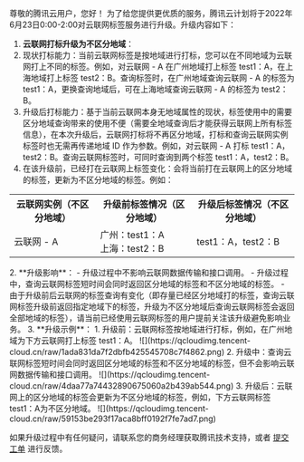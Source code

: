 尊敬的腾讯云用户，您好！
为了给您提供更优质的服务，腾讯云计划将于2022年6月23日0:00-2:00对云联网标签服务进行升级。升级内容如下：
1. **云联网打标升级为不区分地域**：
  1. 现状打标能力：当前云联网标签是按地域进行打标，您可以在不同地域为云联网打上不同的标签。例如，对云联网 - A 在广州地域打上标签 test1：A，在上海地域打上标签 test2：B。查询标签时，在广州地域查询云联网 - A 的标签为 test1：A，更换查询地域后，可在上海地域查询云联网 - A 的标签为 test2：B。
  2. 升级后打标能力：基于当前云联网本身无地域属性的现状，标签使用中的需要区分地域查询带来的使用不便（需要全地域查询后才能获得云联网上所有标签信息），在本次升级后，云联网打标将不再区分地域，打标和查询云联网实例标签时也无需再传递地域 ID 作为参数。例如，对云联网 - A 打标 test1：A，test2：B。查询云联网标签时，可同时查询到两个标签 test1：A，test2：B。
  3. 在该升级前，已经打在云联网上标签变化：会将当前打在云联网上的区分地域的标签，更新为不区分地域的标签。例如：
<table>
<tr>
<th>云联网实例（不区分地域）</th>
<th>升级前标签情况（区分地域）</th>
<th>升级后标签情况（不区分地域）</th>
</tr>
<tr>
<td>云联网 - A	</td>
<td>广州：test1：A</br>
上海：test2：B</td>
<td>test1：A，test2：B</td>
</tr>
<table>
2. **升级影响**：
 - 升级过程中不影响云联网数据传输和接口调用。
 - 升级过程中，查询云联网标签短时间会同时返回区分地域的标签和不区分地域的标签。
 - 由于升级前后云联网的标签查询有变化（即存量已经区分地域打的标签，查询云联网标签升级前返回指定地域下的标签，升级为不区分地域后查询云联网标签会返回全部地域的标签），请当前已经使用云联网标签的用户提前关注该升级避免影响业务。
3. **升级示例**：
  1. 升级前：云联网标签按地域进行打标，例如，在广州地域为下方云联网打上标签 test1：A。
![](https://qcloudimg.tencent-cloud.cn/raw/1ada831da7f2dbfb425545708c7f4862.png)
  2. 升级中：查询云联网标签短时间会同时返回区分地域的标签和不区分地域的标签，但不会影响云联网数据传输和接口调用。
![](https://qcloudimg.tencent-cloud.cn/raw/4daa77a74432890675060a2b439ab544.png)
  3. 升级后：云联网上的区分地域的标签会更新为不区分地域的标签，例如，下方云联网标签 test1：A为不区分地域。
![](https://qcloudimg.tencent-cloud.cn/raw/59153be293f17aca8bff0192f7fe7ad7.png)

如果升级过程中有任何疑问，请联系您的商务经理获取腾讯技术支持，或者 [提交工单](https://console.cloud.tencent.com/workorder/category) 进行反馈。
